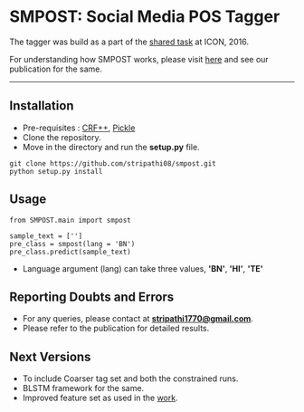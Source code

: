 SMPOST: Social Media POS Tagger
===================

The tagger was build as a part of the [shared task](http://ltrc.iiit.ac.in/icon2016/) at ICON, 2016.

For understanding how SMPOST works, please visit [here](https://github.com/stripathi08/pos_cmism) and see our publication for the same.

----------


Installation
-------------
- Pre-requisites : [CRF++](https://taku910.github.io/crfpp/), [Pickle](https://docs.python.org/3/library/pickle.html)
- Clone the repository.
- Move in the directory and run the **setup.py** file.

```
git clone https://github.com/stripathi08/smpost.git
python setup.py install
```
Usage
-------------------
```
from SMPOST.main import smpost

sample_text = ['']
pre_class = smpost(lang = 'BN')
pre_class.predict(sample_text)
```
- Language argument (lang) can take three values, **'BN'**, **'HI'**, **'TE'**

Reporting Doubts and Errors
-------------------
- For any queries, please contact at **stripathi1770@gmail.com**.
- Please refer to the publication for detailed results.

Next Versions
-------------------
- To include Coarser tag set and both the constrained runs.
- BLSTM framework for the same.
- Improved feature set as used in the [work](https://github.com/stripathi08/pos_cmism).
